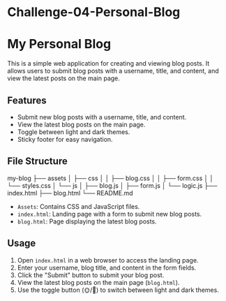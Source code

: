 # Challenge-04-Personal-Blog
# My Personal Blog

This is a simple web application for creating and viewing blog posts. It allows users to submit blog posts with a username, title, and content, and view the latest posts on the main page.

## Features

- Submit new blog posts with a username, title, and content.
- View the latest blog posts on the main page.
- Toggle between light and dark themes.
- Sticky footer for easy navigation.

## File Structure

my-blog
├── assets
│   ├── css
│   │   ├── blog.css
│   │   ├── form.css
│   │   └── styles.css
│   └── js
│       ├── blog.js
│       ├── form.js
│       └── logic.js
├── index.html
├── blog.html
└── README.md

- `Assets`: Contains CSS and JavaScript files.
- `index.html`: Landing page with a form to submit new blog posts.
- `blog.html`: Page displaying the latest blog posts.

## Usage

1. Open `index.html` in a web browser to access the landing page.
2. Enter your username, blog title, and content in the form fields.
3. Click the "Submit" button to submit your blog post.
4. View the latest blog posts on the main page (`blog.html`).
5. Use the toggle button (🌞/🌚) to switch between light and dark themes.
